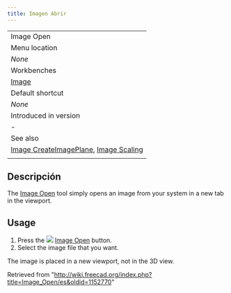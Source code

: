 ```yaml
---
title: Imagen Abrir
---
```

|  |
| --- |
| Image Open |
| Menu location |
| *None* |
| Workbenches |
| [Image](/Image_Workbench "Image Workbench") |
| Default shortcut |
| *None* |
| Introduced in version |
| - |
| See also |
| [Image CreateImagePlane](/Image_CreateImagePlane "Image CreateImagePlane"), [Image Scaling](/Image_Scaling "Image Scaling") |
|  |

## Descripción

The [Image Open](/Image_Open "Image Open") tool simply opens an image from your system in a new tab in the viewport.

## Usage

1. Press the ![](/images/Image_Open.svg) [Image Open](/Image_Open "Image Open") button.
2. Select the image file that you want.

The image is placed in a new viewport, not in the 3D view.

Retrieved from "<http://wiki.freecad.org/index.php?title=Image_Open/es&oldid=1152770>"